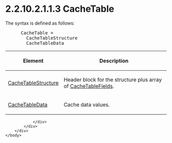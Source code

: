 <html dir="LTR" xmlns:mshelp="http://msdn.microsoft.com/mshelp" xmlns:ddue="http://ddue.schemas.microsoft.com/authoring/2003/5" xmlns:xlink="http://www.w3.org/1999/xlink" xmlns:tool="http://www.microsoft.com/tooltip">
    <head>
        <meta http-equiv="Content-Type" content="text/html; CHARSET=utf-8"></meta>
        <meta name="save" content="history"></meta>
        <title>2.2.10.2.1.1.3 CacheTable</title>
        <xml>
            <mshelp:toctitle title="2.2.10.2.1.1.3 CacheTable"></mshelp:toctitle>
            <mshelp:rltitle title="[MS-SSAS8]: CacheTable"></mshelp:rltitle>
            <mshelp:keyword index="A" term="ecbc6a8a-1b84-4831-9197-6aaf29f1dc23"></mshelp:keyword>
            <mshelp:attr name="DCSext.ContentType" value="open specification"></mshelp:attr>
            <mshelp:attr name="AssetID" value="ecbc6a8a-1b84-4831-9197-6aaf29f1dc23"></mshelp:attr>
            <mshelp:attr name="TopicType" value="kbRef"></mshelp:attr>
            <mshelp:attr name="DCSext.Title" value="[MS-SSAS8]: CacheTable" />
        </xml>
    </head>
    <body>
        <div id="header">
            <h1 class="heading">2.2.10.2.1.1.3 CacheTable</h1>
        </div>
        <div id="mainSection">
            <div id="mainBody">
                <div id="allHistory" class="saveHistory"></div>
                <div id="sectionSection0" class="section" name="collapseableSection">
                    

<p>The syntax is defined as follows:           </p>

<dl>
<dd>
<div><pre> CacheTable = 
   CacheTableStructure
   CacheTableData
</pre></div>
</dd></dl>

<table>
 <thead>
  <tr>
   <th>
   <p>Element</p>
   </th>
   <th>
   <p>Description</p>
   </th>
  </tr>
 </thead>
 <tr>
  <td>
  <p><a href="4cc5d8d3-5e10-44ef-8e6b-60ed14e6c5ec.html">CacheTableStructure</a></p>
  </td>
  <td>
  <p>Header block for the structure plus array of <a href="90b46cab-075b-4240-9d24-266a0c7174d4.html">CacheTableFields</a>.</p>
  </td>
 </tr>
 <tr>
  <td>
  <p><a href="ac557119-15a9-481b-a8a5-c3036176b9b9.html">CacheTableData</a></p>
  </td>
  <td>
  <p>Cache data values.</p>
  </td>
 </tr>
</table>

<p> </p>


                </div>
            </div>
        </div>
    </body>
</html>